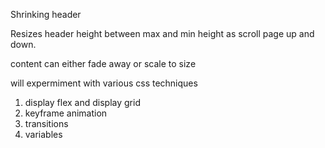 Shrinking header

Resizes header height between max and min height as scroll page up and down.

content can either fade away or scale to size

will expermiment with various css techniques

1. display flex and display grid
2. keyframe animation
3. transitions
4. variables
